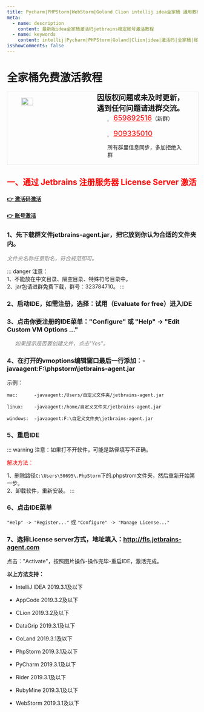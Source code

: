 ```yaml
---
title: Pycharm|PHPStorm|WebStorm|Goland Clion intellij idea全家桶 通用教程 License Server 激活教程
meta:
  - name: description
    content: 最新版idea全家桶激活码jetbrains稳定账号激活教程
  - name: keywords
    content: intellij|Pycharm|PHPStorm|Goland|Clion|idea|激活码|全家桶|账号激活|通用教程|License|Server|激活教程
isShowComments: false
---
```


# 全家桶免费激活教程

<!-- QQ卡片 -->
<div style="width:100%;display:flex;justify-content:space-around;border:1px solid #E5E5E4;">
  <img style="width:25%;padding-top:15px;" src="/images/jetbrains/jetbrains2.jpeg" onclick="window.open('http://shang.qq.com/wpa/qunwpa?idkey=ae59f469b427c038c95f118ceeefc6f9eba7a9d90ce9aae72bde58d09cc1013b', '_blank');" />

  <div style="display:flex;flex-direction:column;justify-content:space-around;">
    <div style="font-size:1.2rem;font-weight:bold;">
      <div>因版权问题或未及时更新，</div>
      <div>遇到任何问题请进群交流。</div>
    </div>
    <div style="padding-left:12%;position:relative;">
      <div>
      <img style="width:6%;position:relative;top:3px;cursor:pointer;" src="https://i.loli.net/2019/11/23/U3qbMEuC9n6YBRA.png" onclick="window.open('http://shang.qq.com/wpa/qunwpa?idkey=22ed6bd53a50f9764493ef41746bfb3006123cbe097729a106fee0c46b6e0b9e', '_blank');" />
      <a href="//shang.qq.com/wpa/qunwpa?idkey=ae59f469b427c038c95f118ceeefc6f9eba7a9d90ce9aae72bde58d09cc1013b" style="font-size:1.2rem;text-decoration:underline;color:red;" target="_blank">659892516</a>（新群）
      </div>
      <div>
      <br>
      <img style="width:6%;position:relative;top:3px;cursor:pointer;" src="https://i.loli.net/2019/11/23/U3qbMEuC9n6YBRA.png" onclick="window.open('http://shang.qq.com/wpa/qunwpa?idkey=22ed6bd53a50f9764493ef41746bfb3006123cbe097729a106fee0c46b6e0b9e', '_blank');" />
      <a href="http://shang.qq.com/wpa/qunwpa?idkey=22ed6bd53a50f9764493ef41746bfb3006123cbe097729a106fee0c46b6e0b9e" style="font-size:1.2rem;text-decoration:underline;color:red;" target="_blank">909335010</a>
      <p>所有群里信息同步，多加拒绝入群</p>
      </div>
    </div>
  </div>
</div>

## <font color="red">一、通过 Jetbrains 注册服务器 License Server 激活</font>

#### <u>[👉 激活码激活](/Jet/cdkey "激活码激活")</u>

#### <u>[👉 账号激活](/Jet/account "注册服务器激活")</u>

### 1、先下载群文件jetbrains-agent.jar，把它放到你认为合适的文件夹内。

<i style="color:gray;">文件夹名称任意取名，符合规范即可。</i>

::: danger
注意：<br>
1、不能放在中文目录、隔空目录、特殊符号目录中。<br>
2、jar包请进群免费下载，群号：323784710。
:::


### 2、启动IDE，如需注册，选择：试用（Evaluate for free）进入IDE

### 3、点击你要注册的IDE菜单："Configure" 或 "Help" -> "Edit Custom VM Options ..."

*<font color="gray">&emsp;&ensp;如果提示是否要创建文件，点击"Yes"。</font>*

### 4、在打开的vmoptions编辑窗口最后一行添加：-javaagent:F:\phpstorm\jetbrains-agent.jar

示例：
```
mac:      -javaagent:/Users/自定义文件夹/jetbrains-agent.jar

linux:    -javaagent:/home/自定义文件夹/jetbrains-agent.jar

windows:  -javaagent:F:\自定义文件夹\jetbrains-agent.jar
```

### 5、重启IDE

::: warning
注意：如果打不开软件，可能是路径填写不正确。<br>

<font color="red">解决方法：</font>

1、删除路径`C:\Users\50695\.PhpStorm`下的.phpstrom文件夹，然后重新开始第一步。<br>
2、卸载软件，重新安装。
:::

### 6、点击IDE菜单 
`"Help" -> "Register..."`
 或 
 `"Configure" -> "Manage License..."`

### 7、选择License server方式，地址填入：http://fls.jetbrains-agent.com

点击："Activate"，按照图片操作-操作完毕-重启IDE，激活完成。

**以上方法支持：**

* IntelliJ IDEA 2019.3.1及以下

* AppCode 2019.3.2及以下

* CLion 2019.3.2及以下

* DataGrip 2019.3.1及以下

* GoLand 2019.3.1及以下

* PhpStorm 2019.3.1及以下

* PyCharm 2019.3.1及以下

* Rider 2019.3.1及以下

* RubyMine 2019.3.1及以下

* WebStorm 2019.3.1及以下

